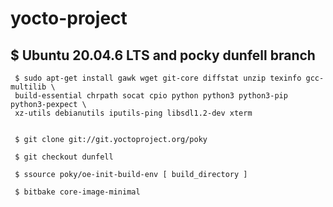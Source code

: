 # yocto-project

 ## $ Ubuntu 20.04.6 LTS and pocky dunfell branch
     $ sudo apt-get install gawk wget git-core diffstat unzip texinfo gcc-multilib \
     build-essential chrpath socat cpio python python3 python3-pip python3-pexpect \
     xz-utils debianutils iputils-ping libsdl1.2-dev xterm


     $ git clone git://git.yoctoproject.org/poky

     $ git checkout dunfell

     $ ssource poky/oe-init-build-env [ build_directory ]

     $ bitbake core-image-minimal

